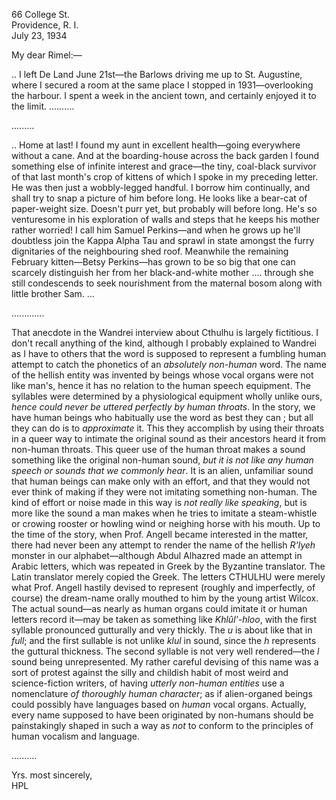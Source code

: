 66 College St.  
Providence, R. I.  
July 23, 1934

My dear Rimel:—

.. I left De Land June 21st—the Barlows driving me up to St. Augustine, where I secured a room at the same place I stopped in 1931—overlooking the harbour. I spent a week in the ancient town, and certainly enjoyed it to the limit. ..........

.........

.. Home at last! I found my aunt in excellent health—going everywhere without a cane. And at the boarding-house across the back garden I found something else of infinite interest and grace—the tiny, coal-black survivor of that last month's crop of kittens of which I spoke in my preceding letter. He was then just a wobbly-legged handful. I borrow him continually, and shall try to snap a picture of him before long. He looks like a bear-cat of paper-weight size. Doesn't purr yet, but probably will before long. He's so venturesome in his exploration of walls and steps that he keeps his mother rather worried! I call him Samuel Perkins—and when he grows up he'll doubtless join the Kappa Alpha Tau and sprawl in state amongst the furry dignitaries of the neighbouring shed roof. Meanwhile the remaining February kitten—Betsy Perkins—has grown to be so big that one can scarcely distinguish her from her black-and-white mother .... through she still condescends to seek nourishment from the maternal bosom along with little brother Sam. ...

.............

That anecdote in the Wandrei interview about Cthulhu is largely fictitious. I don't recall anything of the kind, although I probably explained to Wandrei as I have to others that the word is supposed to represent a fumbling human attempt to catch the phonetics of an *absolutely non-human* word. The name of the hellish entity was invented by beings whose vocal organs were not like man's, hence it has no relation to the human speech equipment. The syllables were determined by a physiological equipment wholly unlike ours, *hence could never be uttered perfectly by human throats*. In the story, we have human beings who habitually use the word as best they can ; but all they can do is to *approximate* it. This they accomplish by using their throats in a queer way to intimate the original sound as their ancestors heard it from non-human throats. This queer use of the human throat makes a sound something like the original non-human sound, *but it is not like any human speech or sounds that we commonly hear*. It is an alien, unfamiliar sound that human beings can make only with an effort, and that they would not ever think of making if they were not imitating something non-human. The kind of effort or noise made in this way is *not really like speaking*, but is more like the sound a man makes when he tries to imitate a steam-whistle or crowing rooster or howling wind or neighing horse with his mouth. Up to the time of the story, when Prof. Angell became interested in the matter, there had never been any attempt to render the name of the hellish *R'lyeh* monster in our alphabet—although Abdul Alhazred made an attempt in Arabic letters, which was repeated in Greek by the Byzantine translator. The Latin translator merely copied the Greek. The letters CTHULHU were merely what Prof. Angell hastily devised to represent (roughly and imperfectly, of course) the dream-name orally mouthed to him by the young artist Wilcox. The actual sound—as nearly as human organs could imitate it or human letters record it—may be taken as something like *Khlûl'-hloo*, with the first syllable pronounced gutturally and very thickly. The *u* is about like that in *full*; and the first sullable is not unlike *klul* in sound, since the *h* represents the guttural thickness. The second syllable is not very well rendered—the *l* sound being unrepresented. My rather careful devising of this name was a sort of protest against the silly and childish habit of most weird and science-fiction writers, of having *utterly non-human entities* use a nomenclature *of thoroughly human character*; as if alien-organed beings could possibly have languages based on *human* vocal organs. Actually, every name supposed to have been originated by non-humans should be painstakingly shaped in such a way as *not* to conform to the principles of human vocalism and language.

..........

Yrs. most sincerely,  
HPL
